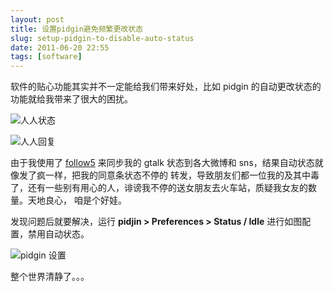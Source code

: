 ```yaml
---
layout: post
title: 设置pidgin避免频繁更改状态
slug: setup-pidgin-to-disable-auto-status
date: 2011-06-20 22:55
tags: [software]
---
```


软件的贴心功能其实并不一定能给我们带来好处，比如 pidgin 的自动更改状态的功能就给我带来了很大的困扰。

![人人状态](http://pic.yupoo.com/greatghoul_v/B9PsUnl2/7H8YK.png)

![人人回复](http://pic.yupoo.com/greatghoul_v/B9Pt1Jvh/11KPCy.png)

由于我使用了 [follow5][1] 来同步我的 gtalk 状态到各大微博和 sns，结果自动状态就像发了疯一样，把我的同意条状态不停的
转发，导致朋友们都一位我的及其中毒了，还有一些别有用心的人，诽谤我不停的送女朋友去火车站，质疑我女友的数量。天地良心，
咱是个好娃。

发现问题后就要解决，运行 **pidjin &gt; Preferences &gt; Status / Idle** 进行如图配置，禁用自动状态。

![pidgin 设置](http://pic.yupoo.com/greatghoul_v/B9PsQZFp/R5T1i.png)

整个世界清静了。。。

[1]: http://www.follow5.com/
